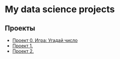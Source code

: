 # My data science projects

## Проекты 
* [Проект 0. Игра: Угадай число](.README.md#Описание-проекта)  
* [Проект 1.       ](     )  
* [Проект 2.       ](     )  
